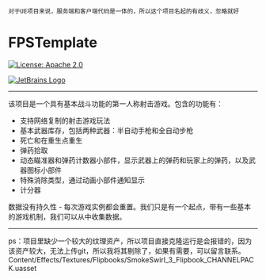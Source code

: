 `对于UE项目来说，服务端和客户端代码是一体的，所以这个项目名起的有歧义，忽略就好`

# FPSTemplate

[![License: Apache 2.0](https://img.shields.io/badge/License-Apache%202.0-blue.svg)](https://github.com/invi1998/MultiplayerBlasterGame/blob/main/LICENSE)

[![JetBrains Logo](https://resources.jetbrains.com/storage/products/company/brand/logos/jetbrains.png)](https://jb.gg/OpenSourceSupport)



---



该项目是一个具有基本战斗功能的第一人称射击游戏。包含的功能有：

- 支持网络复制的射击游戏玩法
- 基本武器库存，包括两种武器：半自动手枪和全自动步枪
- 死亡和在重生点重生
-  弹药拾取
- 动态瞄准器和弹药计数器小部件，显示武器上的弹药和玩家上的弹药，以及武器图标小部件
- 特殊消除类型，通过动画小部件通知显示
-  计分器

数据没有持久性 - 每次游戏实例都会重置。我们只是有一个起点，带有一些基本的游戏机制，我们可以从中收集数据。

---

ps：项目里缺少一个较大的纹理资产，所以项目直接克隆运行是会报错的，因为该资产较大，无法上传git，所以我将其剔除了，如果有需要，可以留言联系。Content/Effects/Textures/Flipbooks/SmokeSwirl_3_Flipbook_CHANNELPACK.uasset

